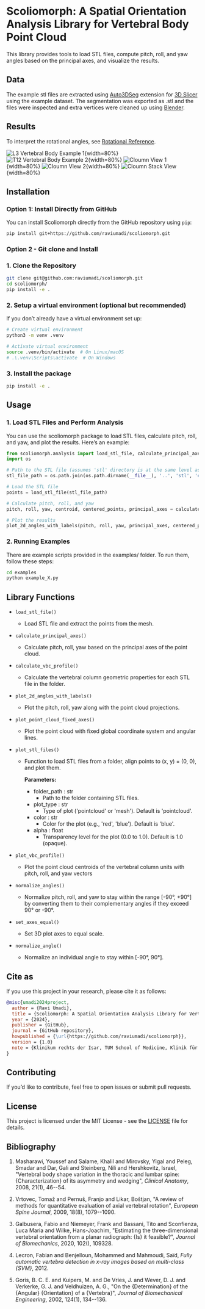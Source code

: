 # Scoliomorph: A Spatial Orientation Analysis Library for Vertebral Body Point Cloud

This library provides tools to load STL files, compute pitch, roll, and yaw angles based on the principal axes, and visualize the results.

## Data
The example stl files are extracted using [Auto3DSeg](https://github.com/lassoan/SlicerMONAIAuto3DSeg) extension for [3D Slicer](https://www.slicer.org) using the example dataset. The segmentation was exported as .stl and the files were inspected and extra vertices were cleaned up using [Blender](https://www.blender.org).

## Results
To interpret the rotational angles, see [Rotational Reference](examples/rotation.txt).

![L3 Vertebral Body Example 1](img/vbr_Figure_1.png){width=80%}
![T12 Vertebral Body Example 2](img/vbr_Figure_2.png){width=80%}
![Cloumn View 1](img/3D_1.png){width=80%}
![Cloumn View 2](img/3D_2.png){width=80%}
![Cloumn Stack View](img/vbr_stack.png){width=80%}

## Installation 
### Option 1: Install Directly from GitHub

You can install Scoliomorph directly from the GitHub repository using `pip`:

```bash
pip install git+https://github.com/raviumadi/scoliomorph.git
```

### Option 2 - Git clone and Install

### 1. Clone the Repository 

```bash
git clone git@github.com:raviumadi/scoliomorph.git
cd scoliomorph/
pip install -e .
```

### 2. Setup a virtual environment (optional but recommended)
If you don’t already have a virtual environment set up:

```bash
# Create virtual environment
python3 -m venv .venv

# Activate virtual environment
source .venv/bin/activate  # On Linux/macOS
# .\.venv\Scripts\activate  # On Windows
```
### 3. Install the package

```bash 
pip install -e . 
```
 
## Usage

### 1. Load STL Files and Perform Analysis

You can use the scoliomorph package to load STL files, calculate pitch, roll, and yaw, and plot the results. Here’s an example:

```python
from scoliomorph.analysis import load_stl_file, calculate_principal_axes, plot_2d_angles_with_labels
import os

# Path to the STL file (assumes 'stl' directory is at the same level as your script)
stl_file_path = os.path.join(os.path.dirname(__file__), '..', 'stl', 'example.stl')

# Load the STL file
points = load_stl_file(stl_file_path)

# Calculate pitch, roll, and yaw
pitch, roll, yaw, centroid, centered_points, principal_axes = calculate_principal_axes(points)

# Plot the results
plot_2d_angles_with_labels(pitch, roll, yaw, principal_axes, centered_points)
```
### 2. Running Examples

There are example scripts provided in the examples/ folder. To run them, follow these steps:
```bash 
cd examples
python example_X.py
```

## Library Functions

- `load_stl_file()`
  - Load STL file and extract the points from the mesh.

- `calculate_principal_axes()`
  - Calculate pitch, roll, yaw based on the principal axes of the point cloud.

- `calculate_vbc_profile()`
  - Calculate the vertebral column geometric properties for each STL file in the folder.

- `plot_2d_angles_with_labels()`
  - Plot the pitch, roll, yaw along with the point cloud projections.

- `plot_point_cloud_fixed_axes()`
  - Plot the point cloud with fixed global coordinate system and angular lines.

- `plot_stl_files()`
  - Function to load STL files from a folder, align points to (x, y) = (0, 0), and plot them.

    **Parameters:**
    - folder_path : str
        - Path to the folder containing STL files.
    - plot_type : str
        - Type of plot ('pointcloud' or 'mesh'). Default is 'pointcloud'.
    - color : str
        - Color for the plot (e.g., 'red', 'blue'). Default is 'blue'.
    - alpha : float
        - Transparency level for the plot (0.0 to 1.0). Default is 1.0 (opaque).

- `plot_vbc_profile()`
  - Plot the point cloud centroids of the vertebral column units with pitch, roll, and yaw vectors

- `normalize_angles()`
  - Normalize pitch, roll, and yaw to stay within the range [-90°, +90°]
by converting them to their complementary angles if they exceed 90° or -90°.

- `set_axes_equal()`
  - Set 3D plot axes to equal scale.

- `normalize_angle()`
  - Normalize an individual angle to stay within [-90°, 90°].

## Cite as 

If you use this project in your research, please cite it as follows:

```bibtex
@misc{umadi2024project,
  author = {Ravi Umadi},
  title = {Scoliomorph: A Spatial Orientation Analysis Library for Vertebral Body Point Cloud},
  year = {2024},
  publisher = {GitHub},
  journal = {GitHub repository},
  howpublished = {\url{https://github.com/raviumadi/scoliomorph}},
  version = {1.0}
  note = {Klinikum rechts der Isar, TUM School of Medicine, Klinik für Orthopädie und Sportorthopädie, Ismaninger Str. 22, 81675 München}
}
```
## Contributing

If you’d like to contribute, feel free to open issues or submit pull requests.

## License

This project is licensed under the MIT License - see the [LICENSE](LICENSE.md) file for details.


## Bibliography
1. Masharawi, Youssef and Salame, Khalil and Mirovsky, Yigal and Peleg, Smadar and Dar, Gali and Steinberg, Nili and Hershkovitz, Israel, "Vertebral body shape variation in the thoracic and lumbar spine: {Characterization} of its asymmetry and wedging", *Clinical Anatomy*, 2008, 21(1), 46--54.

2. Vrtovec, Tomaž and Pernuš, Franjo and Likar, Boštjan, "A review of methods for quantitative evaluation of axial vertebral rotation", *European Spine Journal*, 2009, 18(8), 1079--1090.

3. Galbusera, Fabio and Niemeyer, Frank and Bassani, Tito and Sconfienza, Luca Maria and Wilke, Hans-Joachim, "Estimating the three-dimensional vertebral orientation from a planar radiograph: {Is} it feasible?", *Journal of Biomechanics*, 2020, 102(), 109328.

4. Lecron, Fabian and Benjelloun, Mohammed and Mahmoudi, Saïd, *Fully automatic vertebra detection in x-ray images based on multi-class {SVM}*, 2012.

5. Goris, B. C. E. and Kuipers, M. and De Vries, J. and Wever, D. J. and Verkerke, G. J. and Veldhuizen, A. G., "On the {Determination} of the {Angular} {Orientation} of a {Vertebra}", *Journal of Biomechanical Engineering*, 2002, 124(1), 134--136.
